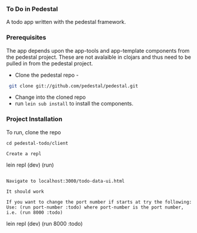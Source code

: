 ### To Do in Pedestal
A todo app written with the pedestal framework.

### Prerequisites

The app depends upon the app-tools and app-template components from the pedestal project. These are not avalaible in clojars and thus need to be pulled in from the pedestal project.

- Clone the pedestal repo -

``` bash
 git clone git://github.com/pedestal/pedestal.git

```
- Change into the cloned repo
- run ``` lein sub install ``` to install the components.

### Project Installation

To run, clone the repo

```
cd pedestal-todo/client

Create a repl

```
lein repl
(dev)
(run)
```

Navigate to localhost:3000/todo-data-ui.html

It should work

If you want to change the port number if starts at try the following:
Use: (run port-number :todo) where port-number is the port number, i.e. (run 8000 :todo)

```
lein repl
(dev)
(run 8000 :todo)
```
